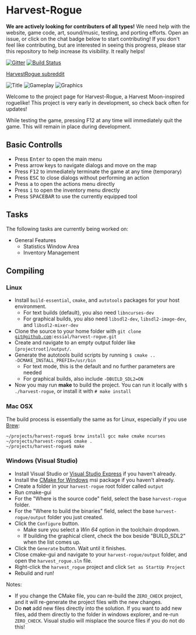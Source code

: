 # Harvest-Rogue

**We are actively looking for contributers of all types!**
We need help with the website, game code, art, sound/music, testing, and porting efforts. Open an issue, or click on the chat badge below to start contributing! If you don't feel like contributing, but are interested in seeing this progress, please star this repository to help increase its visibility. It really helps!

[![Gitter](https://badges.gitter.im/essial/harvest-rogue.svg)](https://gitter.im/essial/harvest-rogue?utm_source=badge&utm_medium=badge&utm_campaign=pr-badge)
[![Build Status](https://travis-ci.org/essial/harvest-rogue.svg?branch=master)](https://travis-ci.org/essial/harvest-rogue)

[HarvestRogue subreddit](https://www.reddit.com/r/harvestrogue/)

![Title](http://i.imgur.com/IfmnANS.png) 
![Gameplay](http://i.imgur.com/OPFYIPP.png)
![Graphics](http://i.imgur.com/YzbjjBD.png)

Welcome to the project page for Harvest-Rogue, a Harvest Moon-inspired roguelike! This project is very early in development, so check back often for updates!

While testing the game, pressing F12 at any time will immediately quit the game. This will remain in place during development.

## Basic Controlls
* Press <kbd>Enter</kbd> to open the main menu
* Press arrow keys to navigate dialogs and move on the map
* Press <kbd>F12</kbd> to immediately terminate the game at any time (temporary)
* Press <kbd>ESC</kbd> to close dialogs without performing an action
* Press <kbd>a</kbd> to open the actions menu directly
* Press <kbd>i</kbd> to open the inventory menu directly
* Press <kbd>SPACEBAR</kbd> to use the currently equipped tool

## Tasks
The following tasks are currently being worked on:

* General Features
    - Statistics Window Area
    - Inventory Management

## Compiling

### Linux

* Install <code>build-essential</code>, <code>cmake</code>, and <code>autotools</code> packages for your host environment.
  * For text builds (default), you also need <code>libncurses-dev</code>
  * For graphical builds, you also need <code>libsdl2-dev</code>, <code>libsdl2-image-dev</code>, and <code>libsdl2-mixer-dev</code>
* Clone the source to your home folder with <code>git clone git@github.com:essial/harvest-rogue.git</code>
* Create and navigate to an empty output folder like <code>[projectroot]/output/</code>.
* Generate the autotools build scripts by running <code>$ cmake .. -DCMAKE_INSTALL_PREFIX=/usr/bin</code>
  * For text mode, this is the default and no further parameters are needed
  * For graphical builds, also include <code>-DBUILD_SDL2=ON</code>
* Now you may run **make** to build the project. You can run it locally with <code>$ ./harvest-rogue</code>, or install it with <code># make install</code>

### Mac OSX

The build process is essentially the same as for Linux, especially if you use [Brew](http://brew.sh/):

```
~/projects/harvest-rogue$ brew install gcc make cmake ncurses
~/projects/harvest-rogue$ cmake .
~/projects/harvest-rogue$ make
```

### Windows (Visual Studio)
* Install Visual Studio or [Visual Studio Express](https://www.visualstudio.com/en-us/products/visual-studio-express-vs.aspx) if you haven't already.
* Install the [CMake for Windows](https://cmake.org/download/) msi package if you haven't already.
* Create a folder in your <code>harvest-rogue</code> root folder called <code>output</code>
* Run cmake-gui
* For the "Where is the source code" field, select the base <code>harvest-rogue</code> folder.
* For the "Where to build the binaries" field, select the base <code>harvest-rogue/output</code> folder you just created.
* Click the <code>Configure</code> button.
  * Make sure you select a *Win 64* option in the toolchain dropdown.
  * If building the graphical client, check the box beside "BUILD_SDL2" when the list comes up.
* Click the <code>Generate</code> button. Wait until it finishes.
* Close cmake-gui and navigate to your <code>harvest-rogue/output</code> folder, and open the <code>harvest_rogue.sln</code> file.
* Right-click the <code>harvest_rogue</code> project and click <code>Set as StartUp Project</code>
* Rebuild and run!

Notes:

* If you change the CMake file, you can re-build the <code>ZERO_CHECK</code> project, and it will re-generate the project files with the new changes.
* Do **not** add new files directly into the solution. If you want to add new files, add them directly to the folder in windows explorer, and re-run <code>ZERO_CHECK</code>. Visual studio will misplace the source files if you do not do this!
